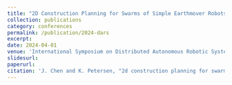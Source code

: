 ```yaml
---
title: "2D Construction Planning for Swarms of Simple Earthmover Robots"
collection: publications
category: conferences
permalink: /publication/2024-dars
excerpt: 
date: 2024-04-01
venue: 'International Symposium on Distributed Autonomous Robotic Systems (DARS)'
slidesurl: 
paperurl: 
citation: 'J. Chen and K. Petersen, "2d construction planning for swarms of simple earthmover robots," in The International Symposium on Distributed Autonomous Robotic Systems (DARS). Springer, 2024.'
---
```

